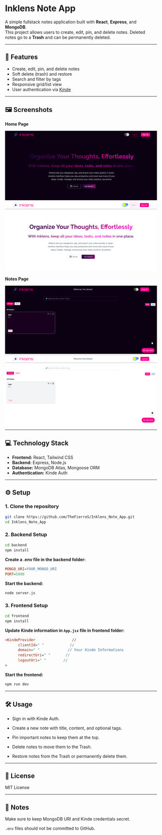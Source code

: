 # Inklens Note App

A simple fullstack notes application built with **React**, **Express**, and **MongoDB**.  
This project allows users to create, edit, pin, and delete notes. Deleted notes go to a **Trash** and can be permanently deleted.  

---

## 🌟 Features

- Create, edit, pin, and delete notes
- Soft delete (trash) and restore
- Search and filter by tags
- Responsive grid/list view
- User authentication via [Kinde](https://kinde.com)
  
---

## 🖼 Screenshots

**Home Page**

![Home Screenshot 1](./screenshots/inklens_home_dark.png)  
![Home Screenshot 2](./screenshots/inklens_home_light.png)  

**Notes Page**

![Notes Screenshot 1](./screenshots/inklens_notes_dark.png)  
![Notes Screenshot 2](./screenshots/inklens_notes_light.png)  

---

## 💻 Technology Stack
- **Frontend:** React, Tailwind CSS
- **Backend:** Express, Node.js
- **Database:** MongoDB Atlas, Mongoose ORM
- **Authentication:** Kinde Auth

---

## ⚙️ Setup

### 1. Clone the repository

```bash
git clone https://github.com/TheFierroS/Inklens_Note_App.git
cd Inklens_Note_App
```
### 2. Backend Setup
```bash
cd backend
npm install
```
**Create a .env file in the backend folder:**
```ini
MONGO_URI=YOUR_MONGO_URI
PORT=5000
```
**Start the backend:**
```bash
node server.js
```
### 3. Frontend Setup
```bash
cd frontend
npm install
```
**Update Kinde information in `App.jsx` file in frontend folder:**
```ini
<KindeProvider                 //
      clientId=" "            //
      domain=" "             // Your Kinde İnformations
      redirectUri=" "       //
      logoutUri=" "        //
>
```
**Start the frontend:**
```bash
npm run dev
```
---

## 🛠 Usage

- Sign in with Kinde Auth.

- Create a new note with title, content, and optional tags.

- Pin important notes to keep them at the top.

- Delete notes to move them to the Trash.

- Restore notes from the Trash or permanently delete them.

---

## 📜 License

MIT License

---

## 🔐 Notes

Make sure to keep MongoDB URI and Kinde credentials secret.

`.env` files should not be committed to GitHub.